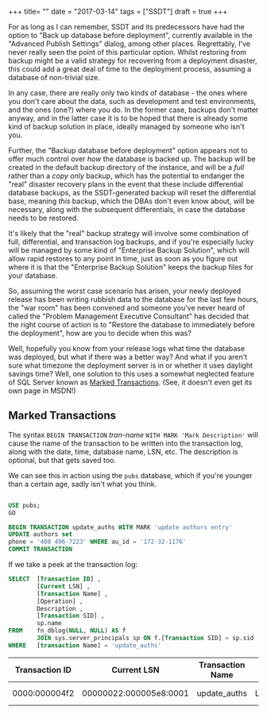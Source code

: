 +++
title=  ""
date =  "2017-03-14"
tags = ["SSDT"]
draft = true
+++

For as long as I can remember, SSDT and its predecessors have had the option to "Back up database before deployment", currently available in the "Advanced Publish Settings" dialog, among other places. Regrettably, I've never really seen the point of this particular option. Whilst restoring from backup might be a valid strategy for recovering from a deployment disaster, this could add a great deal of time to the deployment process, assuming a database of non-trivial size. 

In any case, there are really only two kinds of database - the ones where you don't care about the data, such as development and test environments, and the ones (one?) where you do. In the former case, backups don't matter anyway, and in the latter case it is to be hoped that there is already some kind of backup solution in place, ideally managed by someone who isn't you.

Further, the "Backup database before deployment" option appears not to offer much control over _how_ the database is backed up. The backup will be created in the default backup directory of the instance, and will be a *full* rather than a *copy only* backup, which has the potential to endanger the "real" disaster recovery plans in the event that these include differential database backups, as the SSDT-generated backup will reset the differential base, meaning _this_ backup, which the DBAs don't even know about,  will be necessary, along with the subsequent differentials, in case the database needs to be restored.

It's likely that the "real" backup strategy will involve some combination of full, differential, and transaction log backups, and if you're especially lucky will be managed by some kind of "Enterprise Backup Solution", which will allow rapid restores to any point in time, just as soon as you figure out where it is that the "Enterprise Backup Solution" keeps the backup files for your database.

So, assuming the worst case scenario has arisen, your newly deployed release has been writing rubbish data to the database for the last few hours, the "war room" has been convened and someone you've never heard of called the "Problem Management Executive Consultant" has decided that the right course of action is to "Restore the database to immediately before the deployment", how are you to decide when this was?

Well, hopefully you know from your release logs what time the database was deployed, but what if there was a better way? And what if you aren't sure what timezone the deployment server is in or whether it uses daylight savings time? Well, one solution to this uses a somewhat neglected feature of SQL Server known as [Marked Transactions](https://msdn.microsoft.com/en-us/library/ms188929.aspx#Anchor_3). (See, it doesn't even get its own page in MSDN!)

## Marked Transactions

The syntax `BEGIN TRANSACTION` _tran-name_ `WITH MARK 'Mark Description'` will cause the name of the transaction to be written into the transaction log, along with the date, time, database name, LSN, etc. The description is optional, but that gets saved too. 

We can see this in action using the `pubs` database, which if you're younger than a certain age, sadly isn't what you think.

``` SQL

USE pubs;
GO

BEGIN TRANSACTION update_auths WITH MARK 'update authors entry'
UPDATE authors set 
phone = '408 496-7223' WHERE au_id = '172-32-1176'
COMMIT TRANSACTION
```
If we take a peek at the transaction log:

``` SQL
SELECT  [Transaction ID] ,
        [Current LSN] ,
        [Transaction Name] ,
        [Operation] ,
        Description ,
        [Transaction SID] ,
        sp.name
FROM    fn_dblog(NULL, NULL) AS f
        JOIN sys.server_principals sp ON f.[Transaction SID] = sp.sid
WHERE   [transaction Name] = 'update_auths'

```
| Transaction ID | Current LSN            | Transaction Name | Operation      | Description                                                                                     | Transaction SID                                            | name              |
|----------------|------------------------|------------------|----------------|-------------------------------------------------------------------------------------------------|------------------------------------------------------------|-------------------| 
| 0000:000004f2  | 00000022:000005e8:0001 | update_auths     | LOP_BEGIN_XACT | 2017/03/14 20:34:44:637;update_auths;0x0105000000000005150000004cca9a3fa9173a6eba0c5dc9e9030000          | 0x0105000000000005150000004CCA9A3FA9173A6EBA0C5DC9E9030000 | ARAPAIMA\Arapaima |